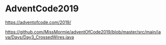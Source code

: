 # AdventCode2019

https://adventofcode.com/2019/

https://github.com/MissMormie/adventOfCode2019/blob/master/src/main/java/Days/Day3_CrossedWires.java

